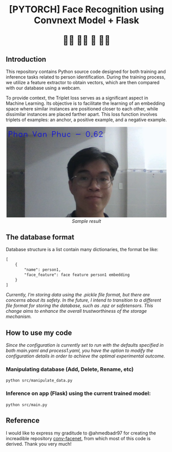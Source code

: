 <h1><p align="center">[PYTORCH] Face Recognition using Convnext Model + Flask</p>
<p align="center">🙋‍♂️ 🙆‍♀️ 🧟 👨‍🦳</p>
</h1>


## Introduction
This repository contains Python source code designed for both training and inference tasks related to person identification. During the training process, we utilize a feature extractor to obtain vectors, which are then compared with our database using a webcam.

To provide context, the Triplet loss serves as a significant aspect in Machine Learning. Its objective is to facilitate the learning of an embedding space where similar instances are positioned closer to each other, while dissimilar instances are placed farther apart. This loss function involves triplets of examples: an anchor, a positive example, and a negative example.

<p align="center">
    <img src="image_demo/demo-running-result.png", width="500"><br/>
    <i> Sample result </i>
</p>

## The database format
Database structure is a list contain many dictionaries, the format be like: 
```
[
    {
        "name": person1,
        "face_feature": face feature person1 embedding
    }
]
```
*Currently, I'm storing data using the .pickle file format, but there are concerns about its safety. In the future, I intend to transition to a different file format for storing the database, such as .npz or safetensors. This change aims to enhance the overall trustworthiness of the storage mechanism.*

## How to use my code

*Since the configuration is currently set to run with the defaults specified in both main.yaml and process1.yaml, you have the option to modify the configuration details in order to achieve the optimal experimental outcome.*

### Manipulating database (Add, Delete, Rename, etc)
    python src/manipulate_data.py

### Inference on app (Flask) using the current trained model: 
    python src/main.py

## Reference
I would like to express my graditude to @ahmedbadr97 for creating the increadible repository [conv-facenet](https://github.com/ahmedbadr97/conv-facenet), from which most of this code is derived. Thank you very much!





